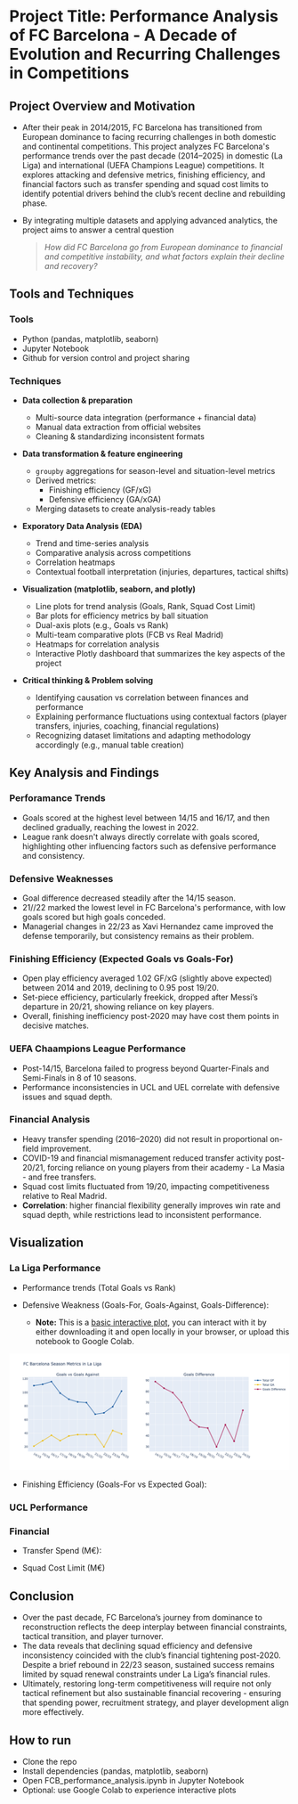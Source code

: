 # Project Title: Performance Analysis of FC Barcelona - A Decade of Evolution and Recurring Challenges in Competitions

## Project Overview and Motivation

- After their peak in 2014/2015, FC Barcelona has transitioned from European dominance to facing recurring challenges in both domestic and continental competitions. This project analyzes FC Barcelona's performance trends over the past decade (2014–2025) in domestic (La Liga) and international (UEFA Champions League) competitions. It explores attacking and defensive metrics, finishing efficiency, and financial factors such as transfer spending and squad cost limits to identify potential drivers behind the club’s recent decline and rebuilding phase.
- By integrating multiple datasets and applying advanced analytics, the project aims to answer a central question

  > *How did FC Barcelona go from European dominance to financial and competitive instability, and what factors explain their decline and recovery?*

## Tools and Techniques

### Tools

- Python (pandas, matplotlib, seaborn)
- Jupyter Notebook
- Github for version control and project sharing

### Techniques

- **Data collection & preparation**
  - Multi-source data integration (performance + financial data)
  - Manual data extraction from official websites
  - Cleaning & standardizing inconsistent formats

- **Data transformation & feature engineering**
  - `groupby` aggregations for season-level and situation-level metrics
  - Derived metrics:
    - Finishing efficiency (GF/xG)
    - Defensive efficiency (GA/xGA)
  - Merging datasets to create analysis-ready tables

- **Exporatory Data Analysis (EDA)**
  - Trend and time-series analysis
  - Comparative analysis across competitions
  - Correlation heatmaps
  - Contextual football interpretation (injuries, departures, tactical shifts)

- **Visualization (matplotlib, seaborn, and plotly)**
  - Line plots for trend analysis (Goals, Rank, Squad Cost Limit)
  - Bar plots for efficiency metrics by ball situation
  - Dual-axis plots (e.g., Goals vs Rank)
  - Multi-team comparative plots (FCB vs Real Madrid)
  - Heatmaps for correlation analysis
  - Interactive Plotly dashboard that summarizes the key aspects of the project

- **Critical thinking & Problem solving**
  - Identifying causation vs correlation between finances and performance
  - Explaining performance fluctuations using contextual factors (player transfers, injuries, coaching, financial regulations)
  - Recognizing dataset limitations and adapting methodology accordingly (e.g., manual table creation)

## Key Analysis and Findings

### Perforamance Trends

- Goals scored at the highest level between 14/15 and 16/17, and then declined gradually, reaching the lowest in 2022.
- League rank doesn't always directly correlate with goals scored, highlighting other influencing factors such as defensive performance and consistency.

### Defensive Weaknesses

- Goal difference decreased steadily after the 14/15 season.
- 21//22 marked the lowest level in FC Barcelona's performance, with low goals scored but high goals conceded.
- Managerial changes in 22/23 as Xavi Hernandez came improved the defense temporarily, but consistency remains as their problem.

### Finishing Efficiency (Expected Goals vs Goals-For)

- Open play efficiency averaged 1.02 GF/xG (slightly above expected) between 2014 and 2019, declining to 0.95 post 19/20.
- Set-piece efficiency, particularly freekick, dropped after Messi’s departure in 20/21, showing reliance on key players.
- Overall, finishing inefficiency post-2020 may have cost them points in decisive matches.

### UEFA Chaampions League Performance

- Post-14/15, Barcelona failed to progress beyond Quarter-Finals and Semi-Finals in 8 of 10 seasons.
- Performance inconsistencies in UCL and UEL correlate with defensive issues and squad depth.

### Financial Analysis

- Heavy transfer spending (2016–2020) did not result in proportional on-field improvement.
- COVID-19 and financial mismanagement reduced transfer activity post-20/21, forcing reliance on young players from their academy - La Masia - and free transfers.
- Squad cost limits fluctuated from 19/20, impacting competitiveness relative to Real Madrid.
- **Correlation**: higher financial flexibility generally improves win rate and squad depth, while restrictions lead to inconsistent performance.

## Visualization

### La Liga Performance

- Performance trends (Total Goals vs Rank)

- Defensive Weakness (Goals-For, Goals-Against, Goals-Difference):

  - **Note:** This is a [basic interactive plot](outputs/html/goals_vs_ga.html), you can interact with it by either downloading it and open locally in your browser, or upload this notebook to Google Colab.

![Goals vs GA](outputs/figures/goals_vs_ga.png)

- Finishing Efficiency (Goals-For vs Expected Goal): 

### UCL Performance

### Financial

- Transfer Spend (M€):
  
- Squad Cost Limit (M€)

## Conclusion

- Over the past decade, FC Barcelona’s journey from dominance to reconstruction reflects the deep interplay between financial constraints, tactical transition, and player turnover.
- The data reveals that declining squad efficiency and defensive inconsistency coincided with the club’s financial tightening post-2020. Despite a brief rebound in 22/23 season, sustained success remains limited by squad renewal constraints under La Liga’s financial rules.
- Ultimately, restoring long-term competitiveness will require not only tactical refinement but also sustainable financial recovering - ensuring that spending power, recruitment strategy, and player development align more effectively.

## How to run

- Clone the repo
- Install dependencies (pandas, matplotlib, seaborn)
- Open FCB_performance_analysis.ipynb in Jupyter Notebook
- Optional: use Google Colab to experience interactive plots


